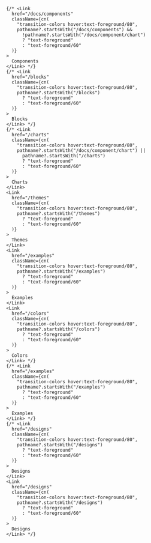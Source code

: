         {/* <Link
          href="/docs/components"
          className={cn(
            "transition-colors hover:text-foreground/80",
            pathname?.startsWith("/docs/components") &&
              !pathname?.startsWith("/docs/component/chart")
              ? "text-foreground"
              : "text-foreground/60"
          )}
        >
          Components
        </Link> */}
        {/* <Link
          href="/blocks"
          className={cn(
            "transition-colors hover:text-foreground/80",
            pathname?.startsWith("/blocks")
              ? "text-foreground"
              : "text-foreground/60"
          )}
        >
          Blocks
        </Link> */}
        {/* <Link
          href="/charts"
          className={cn(
            "transition-colors hover:text-foreground/80",
            pathname?.startsWith("/docs/component/chart") ||
              pathname?.startsWith("/charts")
              ? "text-foreground"
              : "text-foreground/60"
          )}
        >
          Charts
        </Link>
        <Link
          href="/themes"
          className={cn(
            "transition-colors hover:text-foreground/80",
            pathname?.startsWith("/themes")
              ? "text-foreground"
              : "text-foreground/60"
          )}
        >
          Themes
        </Link>
        <Link
          href="/examples"
          className={cn(
            "transition-colors hover:text-foreground/80",
            pathname?.startsWith("/examples")
              ? "text-foreground"
              : "text-foreground/60"
          )}
        >
          Examples
        </Link>
        <Link
          href="/colors"
          className={cn(
            "transition-colors hover:text-foreground/80",
            pathname?.startsWith("/colors")
              ? "text-foreground"
              : "text-foreground/60"
          )}
        >
          Colors
        </Link> */}
        {/* <Link
          href="/examples"
          className={cn(
            "transition-colors hover:text-foreground/80",
            pathname?.startsWith("/examples")
              ? "text-foreground"
              : "text-foreground/60"
          )}
        >
          Examples
        </Link> */}
        {/* <Link
          href="/designs"
          className={cn(
            "transition-colors hover:text-foreground/80",
            pathname?.startsWith("/designs")
              ? "text-foreground"
              : "text-foreground/60"
          )}
        >
          Designs
        </Link>
        <Link
          href="/designs"
          className={cn(
            "transition-colors hover:text-foreground/80",
            pathname?.startsWith("/designs")
              ? "text-foreground"
              : "text-foreground/60"
          )}
        >
          Designs
        </Link> */}
